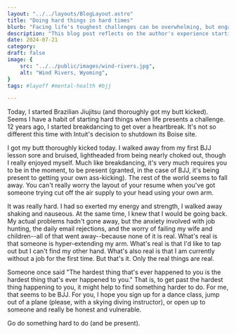 ```yaml
---
layout: "../../layouts/BlogLayout.astro"
title: "Doing hard things in hard times"
blurb: "Facing life's toughest challenges can be overwhelming, but engaging in difficult activities can provide a powerful escape and a path to resilience. In this post, I share my journey of starting Brazilian Jiujitsu (BJJ) during a challenging time, drawing parallels to a past experience with breakdancing. Discover how pushing your limits can help you stay present and cope with life's difficulties."
description: "This blog post reflects on the author's experience starting Brazilian Jiujitsu (BJJ) during a challenging time, drawing parallels to a previous experience with breakdancing. The author describes the physical and mental demands of BJJ, the temporary escape it provides from life's anxieties, and the realization that facing difficult activities can help overcome personal hardships. The post encourages readers to engage in challenging activities to stay present and cope with life's difficulties."
date: 2024-07-21
category:
draft: false
image: {
    src: "../../public/images/wind-rivers.jpg",
    alt: "Wind Rivers, Wyoming",
}
tags: #layoff #mental-health #bjj

---
```


Today, I started Brazilian Jiujitsu (and thoroughly got my butt kicked). Seems I have a habit of starting hard things when life presents a challenge. 12 years ago, I started breakdancing to get over a heartbreak. It's not so different this time with Intuit's decision to shutdown its Boise site.
  
I got my butt thoroughly kicked today. I walked away from my first BJJ lesson sore and bruised, lightheaded from being nearly choked out, though I really enjoyed myself. Much like breakdancing, it's very much requires you to be in the moment, to be present (granted, in the case of BJJ, it's being present to getting your own ass-kicking). The rest of the world seems to fall away. You can't really worry the layout of your resume when you've got someone trying cut off the air supply to your head using your own arm.  
  
It was really hard. I had so exerted my energy and strength, I walked away shaking and nauseous. At the same time, I knew that I would be going back. My actual problems hadn't gone away, but the anxiety involved with job hunting, the daily email rejections, and the worry of failing my wife and children--all of that went away--because none of it is real. What's real is that someone is hyper-extending my arm. What's real is that I'd like to tap out but I can't find my other hand. What's also real is that I am currently without a job for the first time. But that's it. Only the real things are real.  
  
Someone once said "The hardest thing that's ever happened to you is the hardest thing that's ever happened to you." That is, to get past the hardest thing happening to you, it might help to find something harder to do. For me, that seems to be BJJ. For you, I hope you sign up for a dance class, jump out of a plane (please, with a skying diving instructor), or open up to someone and really be honest and vulnerable.  
  
Go do something hard to do (and be present).